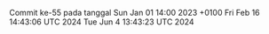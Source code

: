 Commit ke-55 pada tanggal Sun Jan 01 14:00 2023 +0100
Fri Feb 16 14:43:06 UTC 2024
Tue Jun  4 13:43:23 UTC 2024
